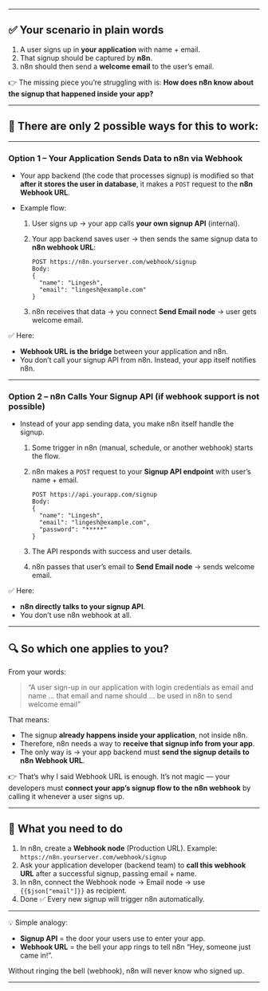 
---

## ✅ Your scenario in plain words

1. A user signs up in **your application** with name + email.
2. That signup should be captured by **n8n**.
3. n8n should then send a **welcome email** to the user’s email.

👉 The missing piece you’re struggling with is: **How does n8n know about the signup that happened inside your app?**

---

## 🔑 There are only 2 possible ways for this to work:

---

### **Option 1 – Your Application Sends Data to n8n via Webhook**

* Your app backend (the code that processes signup) is modified so that **after it stores the user in database**, it makes a `POST` request to the **n8n Webhook URL**.
* Example flow:

  1. User signs up → your app calls **your own signup API** (internal).
  2. Your app backend saves user → then sends the same signup data to **n8n webhook URL**:

     ```
     POST https://n8n.yourserver.com/webhook/signup
     Body:
     {
       "name": "Lingesh",
       "email": "lingesh@example.com"
     }
     ```
  3. n8n receives that data → you connect **Send Email node** → user gets welcome email.

✅ Here:

* **Webhook URL is the bridge** between your application and n8n.
* You don’t call your signup API from n8n. Instead, your app itself notifies n8n.

---

### **Option 2 – n8n Calls Your Signup API (if webhook support is not possible)**

* Instead of your app sending data, you make n8n itself handle the signup.

  1. Some trigger in n8n (manual, schedule, or another webhook) starts the flow.
  2. n8n makes a `POST` request to your **Signup API endpoint** with user’s name + email.

     ```
     POST https://api.yourapp.com/signup
     Body:
     {
       "name": "Lingesh",
       "email": "lingesh@example.com",
       "password": "*****"
     }
     ```
  3. The API responds with success and user details.
  4. n8n passes that user’s email to **Send Email node** → sends welcome email.

✅ Here:

* **n8n directly talks to your signup API**.
* You don’t use n8n webhook at all.

---

## 🔍 So which one applies to you?

From your words:

> “A user sign-up in our application with login credentials as email and name … that email and name should … be used in n8n to send welcome email”

That means:

* The signup **already happens inside your application**, not inside n8n.
* Therefore, n8n needs a way to **receive that signup info from your app**.
* The only way is → your app backend must **send the signup details to n8n Webhook URL**.

👉 That’s why I said Webhook URL is enough. It’s not magic — your developers must **connect your app’s signup flow to the n8n webhook** by calling it whenever a user signs up.

---

## 🚦 What you need to do

1. In n8n, create a **Webhook node** (Production URL).
   Example: `https://n8n.yourserver.com/webhook/signup`
2. Ask your application developer (backend team) to **call this webhook URL** after a successful signup, passing email + name.
3. In n8n, connect the Webhook node → Email node → use `{{$json["email"]}}` as recipient.
4. Done ✅ Every new signup will trigger n8n automatically.

---

💡 Simple analogy:

* **Signup API** = the door your users use to enter your app.
* **Webhook URL** = the bell your app rings to tell n8n “Hey, someone just came in!”.

Without ringing the bell (webhook), n8n will never know who signed up.

---

